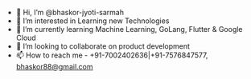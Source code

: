- 👋 Hi, I’m @bhaskor-jyoti-sarmah
- 👀 I’m interested in Learning new Technologies
- 🌱 I’m currently learning Machine Learning, GoLang, Flutter & Google Cloud
- 💞️ I’m looking to collaborate on product development
- 📫 How to reach me - +91-7002402636|+91-7576847577, bhaskor88@gmail.com
